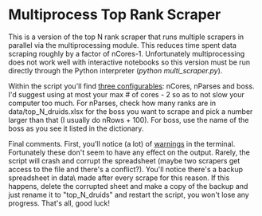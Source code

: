 # Multiprocess Top Rank Scraper  

This is a version of the top N rank scraper that runs multiple scrapers in parallel via the multiprocessing module. This reduces time spent data scraping roughly by a factor of nCores-1. Unfortunately multiprocessing does not work well with interactive notebooks so this version must be run directly through the Python interpreter (*python multi_scraper.py*).  

Within the script you'll find [three configurables](https://github.com/msdec321/DataAnalysisWorkbooks/blob/main/warcraftLogs/multiprocess_scraper/multi_scraper.py#L17-L19): nCores, nParses and boss. I'd suggest using at most your max # of cores - 2 so as to not slow your computer too much. For nParses, check how many ranks are in data/top_N_druids.xlsx for the boss you want to scrape and pick a number larger than that (I usually do nRows + 100). For boss, use the name of the boss as you see it listed in the dictionary.  

Final comments. First, you'll notice (a lot) of [warnings](https://i.imgur.com/7l8lqEc.png) in the terminal. Fortunately these don't seem to have any effect on the output. Rarely, the script will crash and corrupt the spreadsheet (maybe two scrapers get access to the file and there's a conflict?). You'll notice there's a backup spreadsheet in data\ made after every scrape for this reason. If this happens, delete the corrupted sheet and make a copy of the backup and just rename it to "top_N_druids" and restart the script, you won't lose any progress. That's all, good luck!
